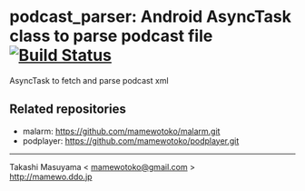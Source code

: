 podcast_parser: Android AsyncTask class to parse podcast file [![Build Status](https://travis-ci.org/mamewotoko/podcast_parser.svg)](https://travis-ci.org/mamewotoko/podcast_parser)
=============================================================

AsyncTask to fetch and parse podcast xml


Related repositories
--------------------

* malarm: https://github.com/mamewotoko/malarm.git
* podplayer: https://github.com/mamewotoko/podplayer.git

----
Takashi Masuyama < mamewotoko@gmail.com >  
http://mamewo.ddo.jp

